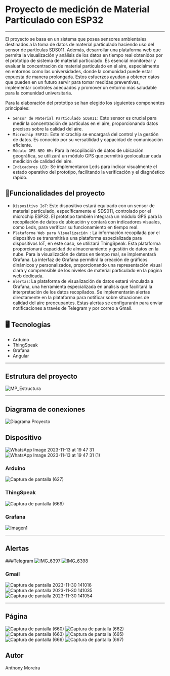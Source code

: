 # Proyecto de medición de Material Particulado con ESP32
***
El proyecto se basa en un sistema que posea sensores ambientales destinados a la toma de datos de material particulado haciendo uso del sensor de partículas SDS011. Además, desarrollar una plataforma web que permita la visualización y análisis de los datos en tiempo real obtenidos por el prototipo de sistema de material particulado.
Es esencial monitorear y evaluar la concentración de material particulado en el aire, especialmente en entornos como las universidades, donde la comunidad puede estar expuesta de manera prolongada. Estos esfuerzos ayudan a obtener datos que pueden en un futuro servir para tomar medidas preventivas, implementar controles adecuados y promover un entorno más saludable para la comunidad universitaria.


Para la elaboración del prototipo se han elegido los siguientes componentes principales:

* `Sensor de Material Particulado SDS011:` Este sensor es crucial para medir la concentración de partículas en el aire, proporcionando datos precisos sobre la calidad del aire.
* `Microchip ESP32:` Este microchip se encargará del control y la gestión de datos. Es conocido por su versatilidad y capacidad de comunicación eficiente.
* `Módulo GPS NEO 6M:` Para la recopilación de datos de ubicación geográfica, se utilizará un módulo GPS que permitirá geolocalizar cada medición de calidad del aire.
* `Indicadores LED:` Se implementaron Leds para indicar visualmente el estado operativo del prototipo, facilitando la verificación y el diagnóstico rápido.


## :hammer:Funcionalidades del proyecto
- `Dispositivo IoT`: Este dispositivo estará equipado con un sensor de material particulado, específicamente el SDS011, controlado por el microchip ESP32. El prototipo también integrará un módulo GPS para la recopilación de datos de ubicación y contará con indicadores visuales, como Leds, para verificar su funcionamiento en tiempo real.
- `Plataforma Web para Visualización `: La información recopilada por el dispositivo se transmitirá a una plataforma especializada para dispositivos IoT, en este caso, se utilizará ThingSpeak. Esta plataforma proporcionará capacidad de almacenamiento y gestión de datos en la nube. Para la visualización de datos en tiempo real, se implementará Grafana. La interfaz de Grafana permitirá la creación de gráficos dinámicos y personalizados, proporcionando una representación visual clara y comprensible de los niveles de material particulado en la página web dedicada.
- `Alertas`: La plataforma de visualización de datos estará vinculada a Grafana, una herramienta especializada en análisis que facilitará la interpretación de los datos recopilados. Se implementarán alertas directamente en la plataforma para notificar sobre situaciones de calidad del aire preocupantes. Estas alertas se configurarán para enviar notificaciones a través de Telegram y por correo a Gmail. 


## 🖥️ Tecnologías
- Arduino
- ThingSpeak 
- Grafana
- Angular


***
## Estrutura del proyecto

![MP_Estructura](https://github.com/AnthyS12/Sistema_MaterialParticulado_IOT/assets/50304139/c44aff2d-b871-4452-b852-b56fbcaeb651)

*** 
## Diagrama de conexiones

![Diagrama Proyecto](https://github.com/AnthyS12/Sistema_MaterialParticulado_IOT/assets/50304139/4692f78a-acea-4e90-8abb-af8a81baa625)

## Dispositivo
![WhatsApp Image 2023-11-13 at 19 47 31](https://github.com/AnthyS12/Sistema_MaterialParticulado_IOT/assets/50304139/b559cf11-bce8-4341-ad15-58b552a1e246)
![WhatsApp Image 2023-11-13 at 19 47 31 (1)](https://github.com/AnthyS12/Sistema_MaterialParticulado_IOT/assets/50304139/b7541bee-c064-4d1c-b36b-eca11ade68fd)


### Arduino
![Captura de pantalla (627)](https://github.com/AnthyS12/Sistema_MaterialParticulado_IOT/assets/50304139/77d75c0d-1a23-48f0-b0a5-904afed3bfde)

### ThingSpeak
![Captura de pantalla (669)](https://github.com/AnthyS12/Sistema_MaterialParticulado_IOT/assets/50304139/4101ff2f-cb69-4453-aad3-c3e26fc37863)

### Grafana
![Imagen1](https://github.com/AnthyS12/Sistema_MaterialParticulado_IOT/assets/50304139/f7176438-8b12-491f-873a-c91c48d24880)




***
## Alertas

###Telegram
![IMG_6397](https://github.com/AnthyS12/Sistema_MaterialParticulado_IOT/assets/50304139/c5e66967-6abf-491b-8908-324a1a21e5e6)
![IMG_6398](https://github.com/AnthyS12/Sistema_MaterialParticulado_IOT/assets/50304139/79b066bf-44f3-4d19-980c-c48470b1e57e)

### Gmail 
![Captura de pantalla 2023-11-30 141016](https://github.com/AnthyS12/Sistema_MaterialParticulado_IOT/assets/50304139/1ee334e7-b38b-4306-a531-3bcef70a2883)
![Captura de pantalla 2023-11-30 141035](https://github.com/AnthyS12/Sistema_MaterialParticulado_IOT/assets/50304139/79c68d37-ad2b-4591-bc6a-962568051616)
![Captura de pantalla 2023-11-30 141054](https://github.com/AnthyS12/Sistema_MaterialParticulado_IOT/assets/50304139/2d400575-2df9-402b-bd3f-d3617522d37f)

***
## Página
![Captura de pantalla (660)](https://github.com/AnthyS12/Sistema_MaterialParticulado_IOT/assets/50304139/1a49a14f-61d8-41ff-9d26-513e9886f495)
![Captura de pantalla (662)](https://github.com/AnthyS12/Sistema_MaterialParticulado_IOT/assets/50304139/9936da3d-3ad5-48be-8ebf-a65f0f4cdf10)
![Captura de pantalla (663)](https://github.com/AnthyS12/Sistema_MaterialParticulado_IOT/assets/50304139/4533bd86-e53f-4f04-b658-d56ea203925b)
![Captura de pantalla (665)](https://github.com/AnthyS12/Sistema_MaterialParticulado_IOT/assets/50304139/f101f62f-b967-465a-806d-0898876e91d8)
![Captura de pantalla (666)](https://github.com/AnthyS12/Sistema_MaterialParticulado_IOT/assets/50304139/05dabc99-41ad-4d6b-8cc7-e35f9b6f59af)
![Captura de pantalla (667)](https://github.com/AnthyS12/Sistema_MaterialParticulado_IOT/assets/50304139/764f20f1-aec4-4b57-b601-0b990b617a87)


## Autor
Anthony Moreira
